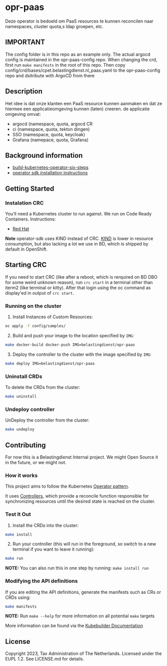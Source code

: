 # opr-paas
Deze operator is bedoeld om PaaS resources te kunnen reconcilen naar namespaces, cluster quota,s ldap groepen, etc.

## IMPORTANT
The config folder is in this repo as an example only.
The actual argocd config is maintained in the opr-paas-config repo.
When changing the crd, first run `make manifests` in the root of this repo.
Then copy config/crd/bases/cpet.belastingdienst.nl_paas.yaml to the opr-paas-config repo and dsitribute with ArgoCD from there

## Description
Het idee is dat onze klanten een PaaS resource kunnen aanmaken en dat ze hiermee een applicatieomgeving kunnen (laten) creeren.
de applicatie omgeving omvat:
- argocd (namespace, quota, argocd CR
- ci (namespace, quota, tekton dingen)
- SSO (namespace, quota, keycloak)
- Grafana (namepace, quota, Grafana)

## Background information
- [build-kubernetes-operator-six-steps](https://developers.redhat.com/articles/2021/09/07/build-kubernetes-operator-six-steps#setup_and_prerequisites)
- [operator sdk installation instructions](https://sdk.operatorframework.io/docs/installation/)

## Getting Started

### Instalation CRC
You’ll need a Kubernetes cluster to run against.
We run on Code Ready Containers. Instructions:
- [Red Hat](https://console.redhat.com/openshift/create/local)

**Note** operator-sdk uses KIND instead of CRC. [KIND](https://sigs.k8s.io/kind) is lower in resource consumption, but also lacking a lot we use in BD, which is shipped by default in OpenShift.

## Starting CRC
If you need to start CRC (like after a reboot, which is rerquired on BD DBO for some weird unknown reason), run `crc start` in a terminal other than iterm2 (like terminal or kitty).
After that login using the oc command as display'ed in output of `crc start`.

### Running on the cluster
1. Install Instances of Custom Resources:

```sh
oc apply -f config/samples/
```

2. Build and push your image to the location specified by `IMG`:

```sh
make docker-build docker-push IMG=belastingdienst/opr-paas
```

3. Deploy the controller to the cluster with the image specified by `IMG`:

```sh
make deploy IMG=belastingdienst/opr-paas
```

### Uninstall CRDs
To delete the CRDs from the cluster:

```sh
make uninstall
```

### Undeploy controller
UnDeploy the controller from the cluster:

```sh
make undeploy
```

## Contributing
For now this is a Belastingdienst Internal project.
We might Open Source it in the future, or we might not.

### How it works
This project aims to follow the Kubernetes [Operator pattern](https://kubernetes.io/docs/concepts/extend-kubernetes/operator/).

It uses [Controllers](https://kubernetes.io/docs/concepts/architecture/controller/),
which provide a reconcile function responsible for synchronizing resources until the desired state is reached on the cluster.

### Test It Out
1. Install the CRDs into the cluster:

```sh
make install
```

2. Run your controller (this will run in the foreground, so switch to a new terminal if you want to leave it running):

```sh
make run
```

**NOTE:** You can also run this in one step by running: `make install run`

### Modifying the API definitions
If you are editing the API definitions, generate the manifests such as CRs or CRDs using:

```sh
make manifests
```

**NOTE:** Run `make --help` for more information on all potential `make` targets

More information can be found via the [Kubebuilder Documentation](https://book.kubebuilder.io/introduction.html)

## License

Copyright 2023, Tax Administration of The Netherlands.
Licensed under the EUPL 1.2.
See LICENSE.md for details.
